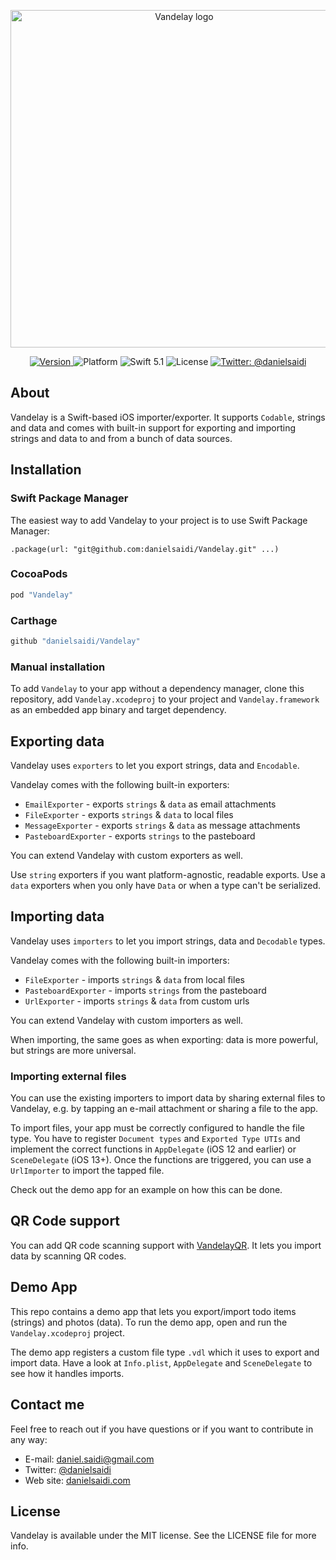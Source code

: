 <p align="center">
    <img src ="Resources/Logo-540.png" width="540" alt="Vandelay logo" />
</p>

<p align="center">
    <a href="https://github.com/danielsaidi/Vandelay">
        <img src="https://badge.fury.io/gh/danielsaidi%2FVandelay.svg?style=flat" alt="Version" />
    </a>
    <img src="https://img.shields.io/cocoapods/p/Vandelay.svg?style=flat" alt="Platform" />
    <img src="https://img.shields.io/badge/Swift-5.1-orange.svg" alt="Swift 5.1" />
    <img src="https://badges.frapsoft.com/os/mit/mit.svg?style=flat&v=102" alt="License" />
    <a href="https://twitter.com/danielsaidi">
        <img src="https://img.shields.io/badge/contact-@danielsaidi-blue.svg?style=flat" alt="Twitter: @danielsaidi" />
    </a>
</p>


## About

Vandelay is a Swift-based iOS importer/exporter. It supports `Codable`, strings and data and comes with built-in support for exporting and importing strings and data to and from a bunch of data sources.


## Installation

### Swift Package Manager

The easiest way to add Vandelay to your project is to use Swift Package Manager:
```
.package(url: "git@github.com:danielsaidi/Vandelay.git" ...)
```

### CocoaPods

```ruby
pod "Vandelay"
```

### Carthage

```ruby
github "danielsaidi/Vandelay"
```

### Manual installation

To add `Vandelay` to your app without a dependency manager, clone this repository, add `Vandelay.xcodeproj` to your project and `Vandelay.framework` as an embedded app binary and target dependency.


## Exporting data

Vandelay uses `exporters` to let you export strings, data and `Encodable`.

Vandelay comes with the following built-in exporters:

- `EmailExporter` - exports `strings` & `data` as email attachments
- `FileExporter` - exports `strings` & `data` to local files
- `MessageExporter` - exports `strings` & `data` as message attachments
- `PasteboardExporter` - exports `strings` to the pasteboard

You can extend Vandelay with custom exporters as well.

Use `string` exporters if you want platform-agnostic, readable exports. Use a `data` exporters when you only have `Data` or when a type can't be serialized.


## Importing data

Vandelay uses `importers` to let you import strings, data and `Decodable` types.

Vandelay comes with the following built-in importers:

- `FileExporter` - imports `strings` & `data` from local files
- `PasteboardExporter` - imports `strings` from the pasteboard
- `UrlExporter` - imports `strings` & `data` from custom urls

You can extend Vandelay with custom importers as well.

When importing, the same goes as when exporting: data is more powerful, but strings are more universal.

### Importing external files

You can use the existing importers to import data by sharing external files to Vandelay, e.g. by tapping an e-mail attachment or sharing a file to the app.  

To import files, your app must be correctly configured to handle the file type. You have to register `Document types` and `Exported Type UTIs` and implement the correct functions in `AppDelegate` (iOS 12 and earlier) or `SceneDelegate` (iOS 13+). Once the functions are triggered, you can use a `UrlImporter` to import the tapped file.

Check out the demo app for an example on how this can be done.


## QR Code support

You can add QR code scanning support with [VandelayQR][VandelayQR]. It lets you import data by scanning QR codes.


## Demo App

This repo contains a demo app that lets you export/import todo items (strings) and photos (data). To run the demo app, open and run the `Vandelay.xcodeproj` project.

The demo app registers a custom file type `.vdl` which it uses to export and import data. Have a look at `Info.plist`, `AppDelegate` and `SceneDelegate` to see how it handles imports.


## Contact me

Feel free to reach out if you have questions or if you want to contribute in any way:

* E-mail: [daniel.saidi@gmail.com][Email]
* Twitter: [@danielsaidi][Twitter]
* Web site: [danielsaidi.com][Website]


## License

Vandelay is available under the MIT license. See the LICENSE file for more info.

[Email]: mailto:daniel.saidi@gmail.com
[Twitter]: http://www.twitter.com/danielsaidi
[Website]: http://www.danielsaidi.com

[Vandelay]: https://github.com/danielsaidi/Vandelay
[VandelayDropbox]: https://github.com/danielsaidi/VandelayDropbox
[VandelayQR]: https://github.com/danielsaidi/VandelayQr

[License]: https://github.com/danielsaidi/Vandelay/blob/master/LICENSE
